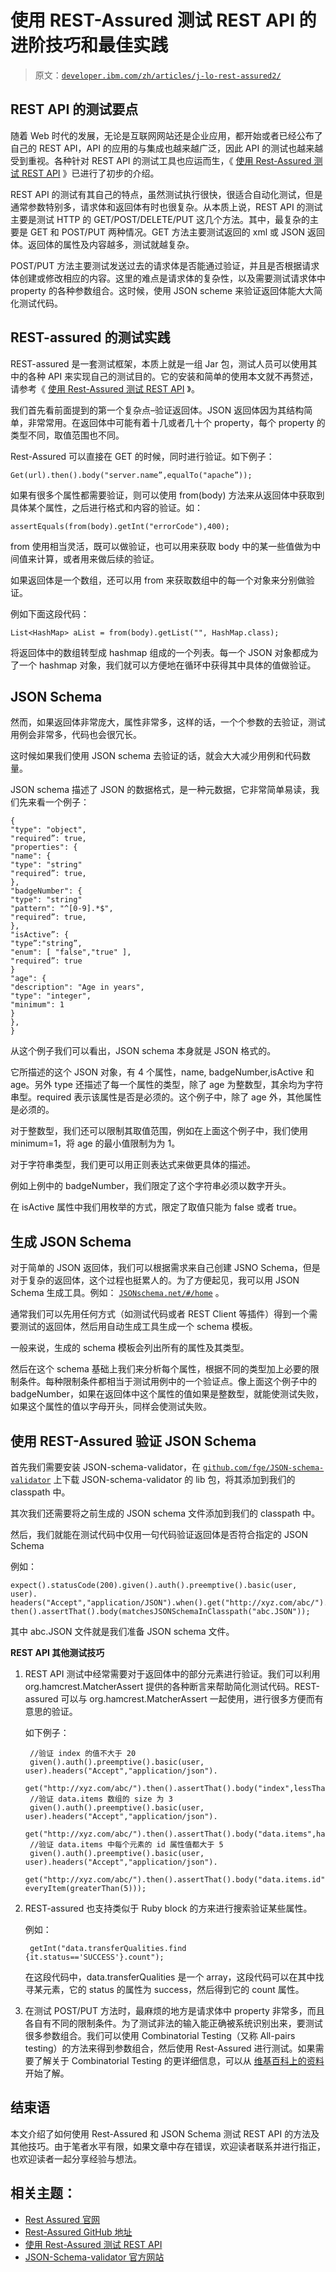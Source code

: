 # 使用 REST-Assured 测试 REST API 的进阶技巧和最佳实践

> 原文：[`developer.ibm.com/zh/articles/j-lo-rest-assured2/`](https://developer.ibm.com/zh/articles/j-lo-rest-assured2/)

## REST API 的测试要点

随着 Web 时代的发展，无论是互联网网站还是企业应用，都开始或者已经公布了自己的 REST API，API 的应用的与集成也越来越广泛，因此 API 的测试也越来越受到重视。各种针对 REST API 的测试工具也应运而生，《 [使用 Rest-Assured 测试 REST API](http://www.ibm.com/developerworks/cn/java/j-lo-rest-assured/index.html) 》已进行了初步的介绍。

REST API 的测试有其自己的特点，虽然测试执行很快，很适合自动化测试，但是通常参数特别多，请求体和返回体有时也很复杂。从本质上说，REST API 的测试主要是测试 HTTP 的 GET/POST/DELETE/PUT 这几个方法。其中，最复杂的主要是 GET 和 POST/PUT 两种情况。GET 方法主要测试返回的 xml 或 JSON 返回体。返回体的属性及内容越多，测试就越复杂。

POST/PUT 方法主要测试发送过去的请求体是否能通过验证，并且是否根据请求体创建或修改相应的内容。这里的难点是请求体的复杂性，以及需要测试请求体中 property 的各种参数组合。这时候，使用 JSON scheme 来验证返回体能大大简化测试代码。

## REST-assured 的测试实践

REST-assured 是一套测试框架，本质上就是一组 Jar 包，测试人员可以使用其中的各种 API 来实现自己的测试目的。它的安装和简单的使用本文就不再赘述，请参考《 [使用 Rest-Assured 测试 REST API](http://www.ibm.com/developerworks/cn/java/j-lo-rest-assured/index.html) 》。

我们首先看前面提到的第一个复杂点–验证返回体。JSON 返回体因为其结构简单，非常常用。在返回体中可能有着十几或者几十个 property，每个 property 的类型不同，取值范围也不同。

Rest-Assured 可以直接在 GET 的时候，同时进行验证。如下例子：

```
Get(url).then().body("server.name”,equalTo("apache”)); 
```

如果有很多个属性都需要验证，则可以使用 from(body) 方法来从返回体中获取到具体某个属性，之后进行格式和内容的验证。如：

```
assertEquals(from(body).getInt("errorCode"),400); 
```

from 使用相当灵活，既可以做验证，也可以用来获取 body 中的某一些值做为中间值来计算，或者用来做后续的验证。

如果返回体是一个数组，还可以用 from 来获取数组中的每一个对象来分别做验证。

例如下面这段代码：

```
List<HashMap> aList = from(body).getList("", HashMap.class); 
```

将返回体中的数组转型成 hashmap 组成的一个列表。每一个 JSON 对象都成为了一个 hashmap 对象，我们就可以方便地在循环中获得其中具体的值做验证。

## JSON Schema

然而，如果返回体非常庞大，属性非常多，这样的话，一个个参数的去验证，测试用例会非常多，代码也会很冗长。

这时候如果我们使用 JSON schema 去验证的话，就会大大减少用例和代码数量。

JSON schema 描述了 JSON 的数据格式，是一种元数据，它非常简单易读，我们先来看一个例子：

```
{
"type": "object",
"required”: true,
"properties": {
"name": {
"type": "string"
"required”: true,
},
"badgeNumber": {
"type": "string"
"pattern": "^[0-9].*$",
"required”: true,
},
"isActive”: {
"type”:"string”,
"enum": [ "false","true" ],
"required”: true
}
"age": {
"description": "Age in years",
"type": "integer",
"minimum": 1
}
},
} 
```

从这个例子我们可以看出，JSON schema 本身就是 JSON 格式的。

它所描述的这个 JSON 对象，有 4 个属性，name, badgeNumber,isActive 和 age。另外 type 还描述了每一个属性的类型，除了 age 为整数型，其余均为字符串型。required 表示该属性是否是必须的。这个例子中，除了 age 外，其他属性是必须的。

对于整数型，我们还可以限制其取值范围，例如在上面这个例子中，我们使用 minimum=1，将 age 的最小值限制为为 1。

对于字符串类型，我们更可以用正则表达式来做更具体的描述。

例如上例中的 badgeNumber，我们限定了这个字符串必须以数字开头。

在 isActive 属性中我们用枚举的方式，限定了取值只能为 false 或者 true。

## 生成 JSON Schema

对于简单的 JSON 返回体，我们可以根据需求来自己创建 JSNO Schema，但是对于复杂的返回体，这个过程也挺累人的。为了方便起见，我可以用 JSON Schema 生成工具。例如： [`JSONschema.net/#/home`](http://JSONschema.net/#/home) 。

通常我们可以先用任何方式（如测试代码或者 REST Client 等插件）得到一个需要测试的返回体，然后用自动生成工具生成一个 schema 模板。

一般来说，生成的 schema 模板会列出所有的属性及其类型。

然后在这个 schema 基础上我们来分析每个属性，根据不同的类型加上必要的限制条件。每种限制条件都相当于测试用例中的一个验证点。像上面这个例子中的 badgeNumber，如果在返回体中这个属性的值如果是整数型，就能使测试失败，如果这个属性的值以字母开头，同样会使测试失败。

## 使用 REST-Assured 验证 JSON Schema

首先我们需要安装 JSON-schema-validator，在 [`github.com/fge/JSON-schema-validator`](https://github.com/fge/json-schema-validator) 上下载 JSON-schema-validator 的 lib 包，将其添加到我们的 classpath 中。

其次我们还需要将之前生成的 JSON schema 文件添加到我们的 classpath 中。

然后，我们就能在测试代码中仅用一句代码验证返回体是否符合指定的 JSON Schema

例如：

```
expect().statusCode(200).given().auth().preemptive().basic(user, user).
headers("Accept","application/JSON").when().get("http://xyz.com/abc/").
then().assertThat().body(matchesJSONSchemaInClasspath("abc.JSON")); 
```

其中 abc.JSON 文件就是我们准备 JSON schema 文件。

**REST API 其他测试技巧**

1.  REST API 测试中经常需要对于返回体中的部分元素进行验证。我们可以利用 org.hamcrest.MatcherAssert 提供的各种断言来帮助简化测试代码。REST-assured 可以与 org.hamcrest.MatcherAssert 一起使用，进行很多方便而有意思的验证。

    如下例子：

    ```
     //验证 index 的值不大于 20
     given().auth().preemptive().basic(user, user).headers("Accept","application/json").
     get("http://xyz.com/abc/").then().assertThat().body("index",lessThanOrEqualTo(20));
     //验证 data.items 数组的 size 为 3
     given().auth().preemptive().basic(user, user).headers("Accept","application/json").
     get("http://xyz.com/abc/").then().assertThat().body("data.items",hasSize(3));
     //验证 data.items 中每个元素的 id 属性值都大于 5
     given().auth().preemptive().basic(user, user).headers("Accept","application/json").
     get("http://xyz.com/abc/").then().assertThat().body("data.items.id", everyItem(greaterThan(5))); 
    ```

2.  REST-assured 也支持类似于 Ruby block 的方来进行搜索验证某些属性。

    例如：

    ```
     getInt("data.transferQualities.find {it.status=='SUCCESS'}.count"); 
    ```

    在这段代码中，data.transferQualities 是一个 array，这段代码可以在其中找寻某元素，它的 status 的属性为 success，然后得到它的 count 属性。

3.  在测试 POST/PUT 方法时，最麻烦的地方是请求体中 property 非常多，而且各自有不同的限制条件。为了测试非法的输入能正确被系统识别出来，要测试很多参数组合。我们可以使用 Combinatorial Testing（又称 All-pairs testing）的方法来得到参数组合，然后使用 Rest-Assured 进行测试。如果需要了解关于 Combinatorial Testing 的更详细信息，可以从 [维基百科上的资料](https://en.wikipedia.org/wiki/All-pairs_testing) 开始了解。

## 结束语

本文介绍了如何使用 Rest-Assured 和 JSON Schema 测试 REST API 的方法及其他技巧。由于笔者水平有限，如果文章中存在错误，欢迎读者联系并进行指正，也欢迎读者一起分享经验与想法。

## 相关主题：

*   [Rest Assured 官网](http://rest-assured.io/)
*   [Rest-Assured GitHub 地址](https://github.com/jayway/rest-assured)
*   [使用 Rest-Assured 测试 REST API](https://www.ibm.com/developerworks/cn/java/j-lo-rest-assured/index.html)
*   [JSON-Schema-validator 官方网站](https://github.com/fge/JSON-schema-validator)